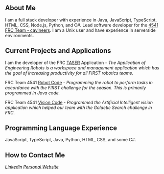 ## About Me

I am a full stack developer with experience in Java, JavaScript, TypeScript, HTML, CSS, Node.js, Python, and C#. Lead software developer for the [4541 FRC Team - cavineers](https://github.com/cavineers). I am a Unix user and have experience in serverside environments.

## Current Projects and Applications

I am the developer of the FRC [TASER](https://taser4541.herokuapp.com/login) Application - *The Application of Engineering Robots is a workspace and management application which has the goal of increasing productivity for all FIRST robotics teams.*

FRC Team 4541 [Robot Code](https://github.com/cavineers/RobotCode2021) - *Programming the robot to perform tasks in accordance with the FIRST challenge for the season. This is primarily programmed in Java code.*

FRC Team 4541 [Vision Code](https://github.com/cavineers/Vision2021) - *Programmed the Artificial Intelligent vision application which helped our team with the Galactic Search challenge in FRC.*

## Programming Language Experience

JavaScript, TypeScript, Java, Python, HTML, CSS, and some C#.

## How to Contact Me

[*Linkedin*](www.linkedin.com/in/ryan-bode-74284520b)
[*Personal Website*](https://ryan4545.github.io/RyanBode/index.html)
